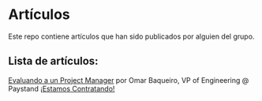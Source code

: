 # Artículos

Este repo contiene artículos que han sido publicados por alguien del grupo.

## Lista de artículos:

[Evaluando a un Project Manager](evaluando_project_manager.md) por Omar Baqueiro, VP of Engineering @ Paystand [¡Estamos Contratando!](https://www.linkedin.com/jobs/search/?f_C=3081120&locationId=OTHERS.worldwide)

